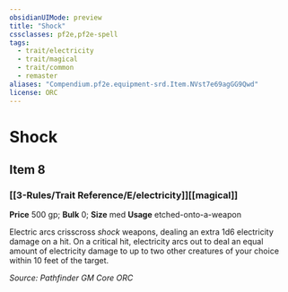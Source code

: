 ```yaml
---
obsidianUIMode: preview
title: "Shock"
cssclasses: pf2e,pf2e-spell
tags:
  - trait/electricity
  - trait/magical
  - trait/common
  - remaster
aliases: "Compendium.pf2e.equipment-srd.Item.NVst7e69agGG9Qwd"
license: ORC
---
```

# Shock
## Item 8
### [[3-Rules/Trait Reference/E/electricity]][[magical]]


**Price** 500 gp; 
**Bulk** 0; **Size** med
**Usage** etched-onto-a-weapon

Electric arcs crisscross _shock_ weapons, dealing an extra 1d6 electricity damage on a hit. On a critical hit, electricity arcs out to deal an equal amount of electricity damage to up to two other creatures of your choice within 10 feet of the target.

*Source: Pathfinder GM Core*
*ORC*